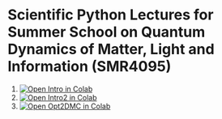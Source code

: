 # Scientific Python Lectures for Summer School on Quantum Dynamics of Matter, Light and Information (SMR4095)

1. [![Open Intro in Colab](https://colab.research.google.com/assets/colab-badge.svg)](
https://colab.research.google.com/github/claumann/ictp2025/blob/main/Intro-2025-ICTP-Colab.ipynb)
2. [![Open Intro2 in Colab](https://colab.research.google.com/assets/colab-badge.svg)](
https://colab.research.google.com/github/claumann/ictp2025/blob/main/Intro2-2025-ICTP-Colab.ipynb)
3. [![Open Opt2DMC in Colab](https://colab.research.google.com/assets/colab-badge.svg)](
https://colab.research.google.com/github/claumann/ictp2025/blob/main/Opt2DMC-2025-ICTP-Colab.ipynb)

